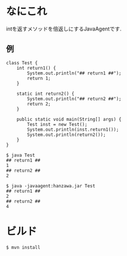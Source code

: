 # なにこれ
intを返すメソッドを倍返しにするJavaAgentです.
## 例

    class Test {
	    int return1() {
		    System.out.println("## return1 ##");
		    return 1;
	    }

	    static int return2() {
		    System.out.println("## return2 ##");
		    return 2;
	    }

	    public static void main(String[] args) {
		    Test inst = new Test();
		    System.out.println(inst.return1());
		    System.out.println(return2());
	    }
    }
    
    $ java Test
    ## return1 ##
    1
    ## return2 ##
    2
    
    $ java -javaagent:hanzawa.jar Test
    ## return1 ##
    2
    ## return2 ##
    4
    
# ビルド
    $ mvn install
